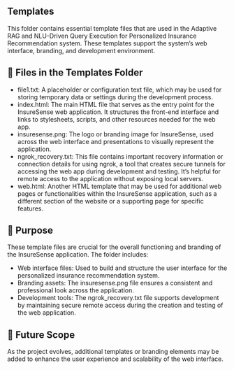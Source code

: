 ## Templates

This folder contains essential template files that are used in the Adaptive RAG and NLU-Driven Query Execution for Personalized Insurance Recommendation system. These templates support the system’s web interface, branding, and development environment.

## 📂 Files in the Templates Folder

- file1.txt:
A placeholder or configuration text file, which may be used for storing temporary data or settings during the development process.
- index.html:
The main HTML file that serves as the entry point for the InsureSense web application. It structures the front-end interface and links to stylesheets, scripts, and other resources needed for the web app.
- insuresense.png:
The logo or branding image for InsureSense, used across the web interface and presentations to visually represent the application.
- ngrok_recovery.txt:
This file contains important recovery information or connection details for using ngrok, a tool that creates secure tunnels for accessing the web app during development and testing. It’s helpful for remote access to the application without exposing local servers.
- web.html:
Another HTML template that may be used for additional web pages or functionalities within the InsureSense application, such as a different section of the website or a supporting page for specific features.

## 📖 Purpose

These template files are crucial for the overall functioning and branding of the InsureSense application. The folder includes:

- Web interface files: Used to build and structure the user interface for the personalized insurance recommendation system.
- Branding assets: The insuresense.png file ensures a consistent and professional look across the application.
- Development tools: The ngrok_recovery.txt file supports development by maintaining secure remote access during the creation and testing of the web application.

## 🌟 Future Scope

As the project evolves, additional templates or branding elements may be added to enhance the user experience and scalability of the web interface.
